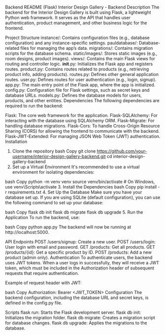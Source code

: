 Backend README (Flask)
Interior Design Gallery - Backend
Description
The backend for the Interior Design Gallery is built using Flask, a lightweight Python web framework. It serves as the API that handles user authentication, product management, and other business logic for the frontend.

Project Structure
instance/: Contains configuration files (e.g., database configuration) and any instance-specific settings.
pauldatabase/: Database-related files for managing the app’s data.
migrations/: Contains migration scripts for the database schema.
static/images/: Stores static images (e.g., room designs, product images).
views/: Contains the main Flask views for routing and controller logic.
__init__.py: Initializes the Flask app and registers routes.
product.py: Contains routes related to products (e.g., retrieving product info, adding products).
routes.py: Defines other general application routes.
user.py: Defines routes for user authentication (e.g., login, signup).
app.py: The main entry point of the Flask app, where the app is initialized.
config.py: Configuration file for Flask settings, such as secret keys and database URLs.
models.py: Defines the database models for users, products, and other entities.
Dependencies
The following dependencies are required to run the backend:

Flask: The core web framework for the application.
Flask-SQLAlchemy: For interacting with the database using SQLAlchemy ORM.
Flask-Migrate: For handling database migrations.
Flask-Cors: To handle Cross-Origin Resource Sharing (CORS) for allowing the frontend to communicate with the backend.
Flask-JWT-Extended: For managing JSON Web Token (JWT) authentication.
Installation
1. Clone the repository
bash
Copy
git clone https://github.com/your-username/interior-design-gallery-backend.git
cd interior-design-gallery-backend
2. Set up a Virtual Environment
It's recommended to use a virtual environment for isolating dependencies:

bash
Copy
python -m venv venv
source venv/bin/activate  # On Windows, use venv\Scripts\activate
3. Install the Dependencies
bash
Copy
pip install -r requirements.txt
4. Set Up the Database
Make sure you have your database set up. If you are using SQLite (default configuration), you can use the following command to set up your database:

bash
Copy
flask db init
flask db migrate
flask db upgrade
5. Run the Application
To run the backend, use:

bash
Copy
python app.py
The backend will now be running at http://localhost:5000.

API Endpoints
POST /users/signup: Create a new user.
POST /users/login: User login with email and password.
GET /products: Get all products.
GET /products/{id}: Get a specific product by ID.
POST /products: Add a new product (admin only).
Authentication
To authenticate users, the backend uses JWT tokens. When a user logs in successfully, they will receive a JWT token, which must be included in the Authorization header of subsequent requests that require authentication.

Example of request header with JWT:

bash
Copy
Authorization: Bearer <JWT_TOKEN>
Configuration
The backend configuration, including the database URL and secret keys, is defined in the config.py file.

Scripts
flask run: Starts the Flask development server.
flask db init: Initializes the migration folder.
flask db migrate: Creates a migration script for database changes.
flask db upgrade: Applies the migrations to the database.

